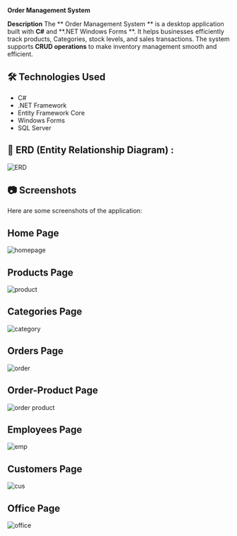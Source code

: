 **Order Management System**

**Description**
The ** Order Management System ** is a desktop application built with **C#** and **.NET Windows Forms **.
It helps businesses efficiently track products, Categories, stock levels, and sales transactions.
The system supports **CRUD operations** to make inventory management smooth and efficient.

## 🛠️ Technologies Used
 -  C#
 - .NET Framework
 -  Entity Framework Core
 -  Windows Forms
 -  SQL Server


## 📌 ERD (Entity Relationship Diagram) :
![ERD](https://github.com/user-attachments/assets/2fc0cf94-bbee-4b76-affb-7a6d19c52e19)


## 📷 Screenshots
Here are some screenshots of the application:
## Home Page
![homepage](https://github.com/user-attachments/assets/38305273-d61c-4383-b877-8ec68e684632)
## Products Page
![product](https://github.com/user-attachments/assets/e36ea11f-6f52-4248-9411-ef30c79fc829)
## Categories Page
![category](https://github.com/user-attachments/assets/1a502fd2-2703-4b78-aedd-2bb11aa1b0be)
## Orders Page
![order](https://github.com/user-attachments/assets/da4e9cb0-7204-42cc-80cc-ca084787a047)
## Order-Product Page
![order product](https://github.com/user-attachments/assets/7567f1cf-e60c-4c77-8a8b-28260f1cf27e)
## Employees Page
![emp](https://github.com/user-attachments/assets/121aeb37-dbad-4c62-b647-6ef1aa384c14)
## Customers Page
![cus](https://github.com/user-attachments/assets/f1580e99-6188-46a6-8ae5-c5b1fd72e5c0)
## Office Page
![office](https://github.com/user-attachments/assets/3a7383fb-d0dd-4d7a-a2bf-4ca2b8a936b3)

